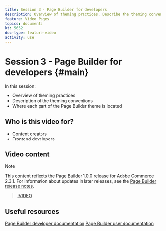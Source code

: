 ```yaml
---
title: Session 3 - Page Builder for developers
description: Overview of theming practices. Describe the theming conventions​. Explain where each part of the Page Builder theme is located ​
feature: Video Pages
topics: documents
kt: 5652
doc-type: feature-video
activity: use
---
```


# Session 3 - Page Builder for developers {#main}

In this session:

- Overview of theming practices
- Description of the theming conventions​
- Where each part of the Page Builder theme is located ​

## Who is this video for?

- Content creators
- Frontend developers

## Video content

>[!NOTE]
>
>This content reflects the Page Builder 1.0.0 release for Adobe Commerce 2.3.1. For information about updates in later releases, see the [Page Builder release notes](https://devdocs.magento.com/page-builder/docs/release-notes.html).

>[!VIDEO](https://video.tv.adobe.com/v/35711?quality=12&learn=on)

## Useful resources

[Page Builder developer documentation](https://devdocs.magento.com/page-builder/docs/index.html)
[Page Builder user documentation](https://docs.magento.com/user-guide/cms/page-builder.html)
